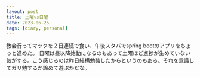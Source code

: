 ```yaml
---
layout: post
title: 土曜vs日曜
date: 2023-06-25
tags: [diary, personal]
---
```

教会行ってマックを２日連続で食い、午後スタバでspring bootのアプリをちょっと進めた。
日曜は昼以降始動になるのもあって土曜ほど進捗が生めていない気がする。こう感じるのは昨日結構勉強したからというのもある。それを意識してガリ勉するか諦めて遊ぶかだな。